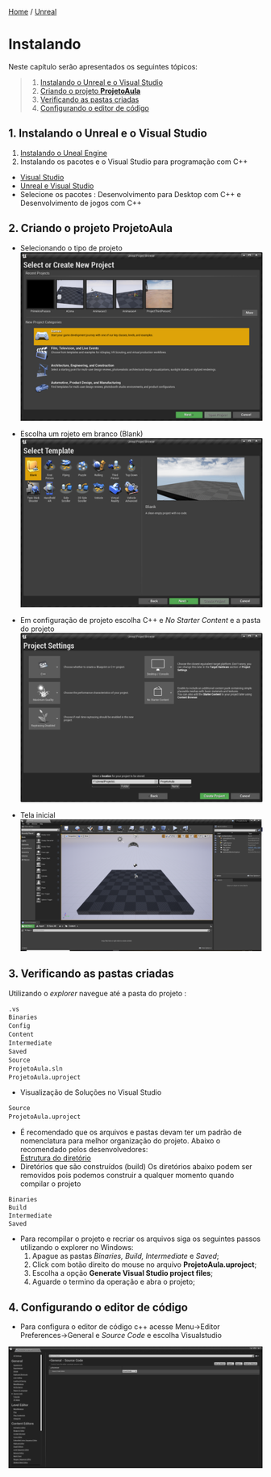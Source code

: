 [Home](https://myerco.github.io/unreal-engine) / [Unreal](https://myerco.github.io/unreal-engine/unreal.html)
# Instalando
Neste capítulo serão apresentados os seguintes tópicos:
> 1. [Instalando o Unreal e o Visual Studio](#inst)
> 1. [Criando o projeto **ProjetoAula**](#projeto)
> 1. [Verificando as pastas criadas](#pastas)
> 1. [Configurando o editor de código](#conf)

<a name="inst"></a>
<a name="1"></a>
## 1. Instalando o Unreal e o Visual Studio
1. [Instalando o Uneal Engine](https://docs.unrealengine.com/en-US/GettingStarted/Installation/index.html)
1. Instalando os pacotes e o Visual Studio para programação com C++
  - [Visual Studio](https://visualstudio.microsoft.com/pt-br/?rr=https%3A%2F%2Fwww.google.com%2F)
  - [Unreal e Visual Studio](https://docs.unrealengine.com/en-US/Programming/Development/VisualStudioSetup/index.html)
  - Selecione os pacotes : Desenvolvimento para Desktop com C++ e Desenvolvimento de jogos com C++

<a name="projeto"></a>
<a name="2"></a>
## 2. Criando o projeto ProjetoAula
- Selecionando o tipo de projeto  
![](../imagens/projeto/projeto1.png)

- Escolha um rojeto em branco (Blank)  
 ![](../imagens/projeto/projeto2.png)

- Em configuração de projeto escolha C++ e *No Starter Content* e a pasta do projeto   
![](../imagens/projeto/projeto3.png)

- Tela inicial  
![](../imagens/projeto/projeto4.png)

<a name="pastas"></a>
<a name="3"></a>
## 3. Verificando as pastas criadas
Utilizando o *explorer* navegue até a pasta do projeto  :
```sh
.vs
Binaries
Config
Content
Intermediate
Saved
Source
ProjetoAula.sln
ProjetoAula.uproject
```
- Visualização de Soluções no Visual Studio
```sh
Source
ProjetoAula.uproject
```
- É recomendado que os arquivos e pastas devam ter um padrão de nomenclatura
para melhor organização do projeto. Abaixo o recomendado pelos desenvolvedores:  
[Estrutura do diretório](https://docs.unrealengine.com/en-US/Engine/Basics/DirectoryStructure/index.html)
- Diretórios que são construídos (build)
Os diretórios abaixo podem ser removidos pois podemos construir a qualquer momento
quando compilar o projeto
```shell
Binaries
Build
Intermediate
Saved
```
- Para recompilar o projeto e recriar os arquivos siga os seguintes passos utilizando o
explorer no Windows:
  1. Apague as pastas *Binaries, Build, Intermediate* e *Saved*;
  1. Click com botão direito do mouse no arquivo **ProjetoAula.uproject**;
  1. Escolha a opção **Generate Visual Studio project files**;
  1. Aguarde o termino da operação e abra o projeto;

<a name="conf"></a>
<a name="4"></a>
## 4. Configurando o editor de código
- Para configura o editor de código c++ acesse Menu->Editor Preferences->General e *Source Code* e escolha Visualstudio

![](../imagens/projeto/projeto6.png)
